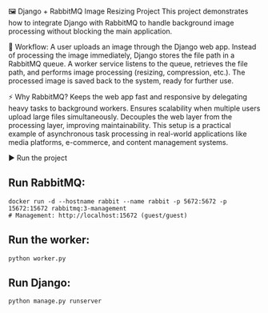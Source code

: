 🖼️ Django + RabbitMQ Image Resizing Project
This project demonstrates how to integrate Django with RabbitMQ to handle background image processing without blocking the main application.

🔹 Workflow:
A user uploads an image through the Django web app.
Instead of processing the image immediately, Django stores the file path in a RabbitMQ queue.
A worker service listens to the queue, retrieves the file path, and performs image processing (resizing, compression, etc.).
The processed image is saved back to the system, ready for further use.

⚡ Why RabbitMQ?
Keeps the web app fast and responsive by delegating heavy tasks to background workers.
Ensures scalability when multiple users upload large files simultaneously.
Decouples the web layer from the processing layer, improving maintainability.
This setup is a practical example of asynchronous task processing in real-world applications like media platforms, e-commerce, and content management systems.

▶️ Run the project

## Run RabbitMQ:

```
docker run -d --hostname rabbit --name rabbit -p 5672:5672 -p 15672:15672 rabbitmq:3-management
# Management: http://localhost:15672 (guest/guest)
```

## Run the worker:
```
python worker.py
```

## Run Django:
```
python manage.py runserver
```
